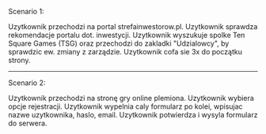 Scenario 1:

Uzytkownik przechodzi na portal strefainwestorow.pl.
Uzytkownik sprawdza rekomendacje portalu dot. inwestycji.
Uzytkownik wyszukuje spolke Ten Square Games (TSG) oraz przechodzi do zakladki "Udzialowcy", by sprawdzic ew. zmiany z zarządzie.
Uzytkownik cofa sie 3x do początku strony.
____________
Scenario 2:

Uzytkownik przechodzi na stronę gry online plemiona.
Uzytkownik wybiera opcje rejestracji.
Uzytkownik wypelnia caly formularz po kolei, wpisujac nazwe uzytkownika,
haslo, email.
Uzytkownik  potwierdza i wysyla formularz do serwera.

